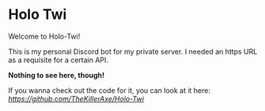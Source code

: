 # Holo Twi

Welcome to Holo-Twi!

This is my personal Discord bot for my private server.
I needed an https URL as a requisite for a certain API.

**Nothing to see here, though!**

If you wanna check out the code for it, you can look at it here:
*https://github.com/TheKillerAxe/Holo-Twi*